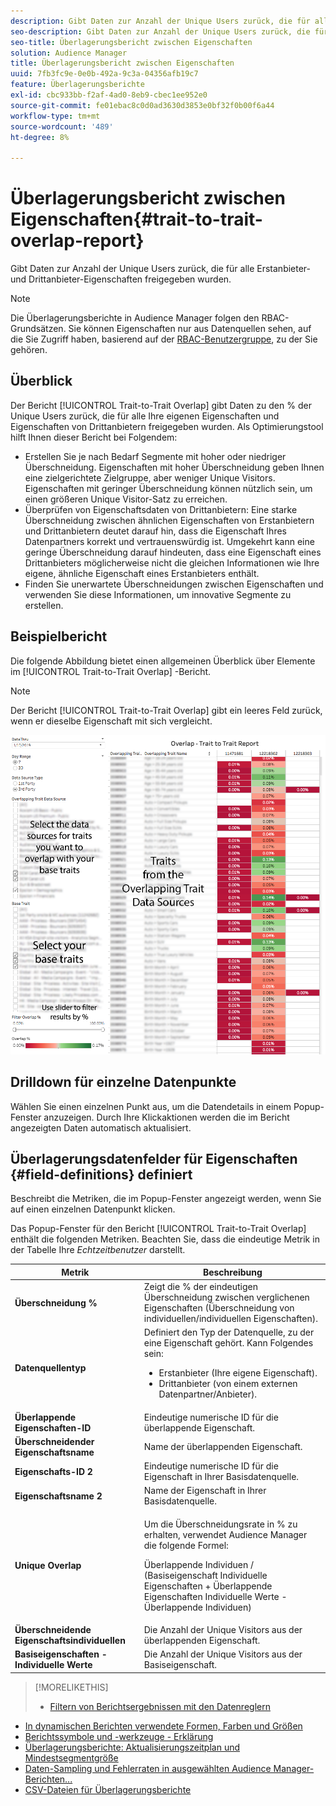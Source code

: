 ```yaml
---
description: Gibt Daten zur Anzahl der Unique Users zurück, die für alle Erstanbieter- und Drittanbieter-Eigenschaften freigegeben wurden.
seo-description: Gibt Daten zur Anzahl der Unique Users zurück, die für alle Erstanbieter- und Drittanbieter-Eigenschaften freigegeben wurden.
seo-title: Überlagerungsbericht zwischen Eigenschaften
solution: Audience Manager
title: Überlagerungsbericht zwischen Eigenschaften
uuid: 7fb3fc9e-0e0b-492a-9c3a-04356afb19c7
feature: Überlagerungsberichte
exl-id: cbc933bb-f2af-4ad0-8eb9-cbec1ee952e0
source-git-commit: fe01ebac8c0d0ad3630d3853e0bf32f0b00f6a44
workflow-type: tm+mt
source-wordcount: '489'
ht-degree: 8%

---
```


# Überlagerungsbericht zwischen Eigenschaften{#trait-to-trait-overlap-report}

Gibt Daten zur Anzahl der Unique Users zurück, die für alle Erstanbieter- und Drittanbieter-Eigenschaften freigegeben wurden.

>[!NOTE]
>
>Die Überlagerungsberichte in Audience Manager folgen den RBAC-Grundsätzen. Sie können Eigenschaften nur aus Datenquellen sehen, auf die Sie Zugriff haben, basierend auf der [RBAC-Benutzergruppe](/help/using/features/administration/administration-overview.md), zu der Sie gehören.

<!-- 

c_overlap_reports.xml

 -->

## Überblick

Der Bericht [!UICONTROL Trait-to-Trait Overlap] gibt Daten zu den % der Unique Users zurück, die für alle Ihre eigenen Eigenschaften und Eigenschaften von Drittanbietern freigegeben wurden. Als Optimierungstool hilft Ihnen dieser Bericht bei Folgendem:

* Erstellen Sie je nach Bedarf Segmente mit hoher oder niedriger Überschneidung. Eigenschaften mit hoher Überschneidung geben Ihnen eine zielgerichtete Zielgruppe, aber weniger Unique Visitors. Eigenschaften mit geringer Überschneidung können nützlich sein, um einen größeren Unique Visitor-Satz zu erreichen.
* Überprüfen von Eigenschaftsdaten von Drittanbietern: Eine starke Überschneidung zwischen ähnlichen Eigenschaften von Erstanbietern und Drittanbietern deutet darauf hin, dass die Eigenschaft Ihres Datenpartners korrekt und vertrauenswürdig ist. Umgekehrt kann eine geringe Überschneidung darauf hindeuten, dass eine Eigenschaft eines Drittanbieters möglicherweise nicht die gleichen Informationen wie Ihre eigene, ähnliche Eigenschaft eines Erstanbieters enthält.
* Finden Sie unerwartete Überschneidungen zwischen Eigenschaften und verwenden Sie diese Informationen, um innovative Segmente zu erstellen.

## Beispielbericht

Die folgende Abbildung bietet einen allgemeinen Überblick über Elemente im [!UICONTROL Trait-to-Trait Overlap] -Bericht.

>[!NOTE]
>
>Der Bericht [!UICONTROL Trait-to-Trait Overlap] gibt ein leeres Feld zurück, wenn er dieselbe Eigenschaft mit sich vergleicht.

![](assets/trait-to-trait-overlap.png)

## Drilldown für einzelne Datenpunkte

Wählen Sie einen einzelnen Punkt aus, um die Datendetails in einem Popup-Fenster anzuzeigen. Durch Ihre Klickaktionen werden die im Bericht angezeigten Daten automatisch aktualisiert.

## Überlagerungsdatenfelder für Eigenschaften {#field-definitions} definiert

Beschreibt die Metriken, die im Popup-Fenster angezeigt werden, wenn Sie auf einen einzelnen Datenpunkt klicken.

<!-- 

r_t2t_data_pop.xml

 -->

Das Popup-Fenster für den Bericht [!UICONTROL Trait-to-Trait Overlap] enthält die folgenden Metriken. Beachten Sie, dass die eindeutige Metrik in der Tabelle Ihre *Echtzeitbenutzer* darstellt.

<table id="table_A2A0CFC47C1A404994B82E6630E711A2"> 
 <thead> 
  <tr> 
   <th colname="col1" class="entry"> Metrik </th> 
   <th colname="col2" class="entry"> Beschreibung </th> 
  </tr>
 </thead>
 <tbody> 
  <tr> 
   <td colname="col1"><b><span class="wintitle"> Überschneidung %</span></b> </td> 
   <td colname="col2"> Zeigt die % der eindeutigen Überschneidung zwischen verglichenen Eigenschaften (Überschneidung von individuellen/individuellen Eigenschaften). </td> 
  </tr> 
  <tr> 
   <td colname="col1"><b><span class="wintitle"> Datenquellentyp</span></b> </td> 
   <td colname="col2">Definiert den Typ der Datenquelle, zu der eine Eigenschaft gehört. Kann Folgendes sein: 
    <ul id="ul_0477C04A33FD4F5D998B98984E6554D3"> 
     <li id="li_50FCA48EDB5843AB8FB6C34ED2C0067D">Erstanbieter (Ihre eigene Eigenschaft). </li> 
     <li id="li_4F6148EDAEFE43FA8D505944E9FE3855">Drittanbieter (von einem externen Datenpartner/Anbieter). </li> 
    </ul> </td> 
  </tr> 
  <tr> 
   <td colname="col1"><b><span class="wintitle"> Überlappende Eigenschaften-ID</span></b> </td> 
   <td colname="col2"> Eindeutige numerische ID für die überlappende Eigenschaft. </td> 
  </tr> 
  <tr> 
   <td colname="col1"><b><span class="wintitle"> Überschneidender Eigenschaftsname</span></b> </td> 
   <td colname="col2"> Name der überlappenden Eigenschaft. </td> 
  </tr>
    <tr> 
   <td colname="col1"><b><span class="wintitle"> Eigenschafts-ID 2</span></b> </td> 
   <td colname="col2"> Eindeutige numerische ID für die Eigenschaft in Ihrer Basisdatenquelle. </td> 
  </tr> 
  <tr> 
   <td colname="col1"><b><span class="wintitle"> Eigenschaftsname 2</span></b> </td> 
   <td colname="col2"> Name der Eigenschaft in Ihrer Basisdatenquelle. </td> 
  </tr> 
  <tr> 
   <td colname="col1"><b><span class="wintitle"> Unique Overlap</span></b> </td> 
   <td colname="col2"> <p>Um die Überschneidungsrate in % zu erhalten, verwendet Audience Manager die folgende Formel:</p> <p>Überlappende Individuen / (Basiseigenschaft Individuelle Eigenschaften + Überlappende Eigenschaften Individuelle Werte - Überlappende Individuen)</p> </td> 
  </tr> 
  <tr> 
   <td colname="col1"><b><span class="wintitle"> Überschneidende Eigenschaftsindividuellen</span></b> </td> 
   <td colname="col2"> Die Anzahl der Unique Visitors aus der überlappenden Eigenschaft. </td> 
  </tr> 
    <tr> 
   <td colname="col1"><b><span class="wintitle"> Basiseigenschaften - Individuelle Werte</span></b> </td> 
   <td colname="col2"> Die Anzahl der Unique Visitors aus der Basiseigenschaft. </td> 
  </tr> 
 </tbody> 
</table>

>[!MORELIKETHIS]
>
>* [Filtern von Berichtsergebnissen mit den Datenreglern](../../reporting/dynamic-reports/data-sliders.md)
* [In dynamischen Berichten verwendete Formen, Farben und Größen](../../reporting/dynamic-reports/interactive-report-technology.md#shapes-colors-sizes)
* [Berichtssymbole und -werkzeuge - Erklärung](../../reporting/dynamic-reports/interactive-report-technology.md#icons-tools-explained)
* [Überlagerungsberichte: Aktualisierungszeitplan und Mindestsegmentgröße](../../reporting/dynamic-reports/overlap-minimum-segment-size.md)
* [Daten-Sampling und Fehlerraten in ausgewählten Audience Manager-Berichten...](../../reporting/report-sampling.md)
* [CSV-Dateien für Überlagerungsberichte](../../reporting/dynamic-reports/overlap-csv-files.md)

